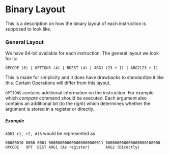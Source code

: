 # Binary Layout
This is a description on how the binary layout of each instruction is supposed to look like. 
### General Layout
We have 64-bit available for each instruction. The general layout we look for is:
```
OPCODE (8) | OPTIONS (4) | RDEST (4) | ARG1 (23 + 1) | ARG2(23 + 1)
```
This is made for simplicity and it does have drawbacks to standardize it like this. 
Certain Operations will differ from this layout.

`OPTIONS` contains additional information on the instruction. For example which _compare_ command should be executed.
Each argument also contains an additional bit (to the right) which determines whether the argument is stored in a register or directly.

##### Example
`ADDI r1, r2, #16` would be represented as
```
00000010 0000 0001 000000000000000000000011 000000000000000000100000
OPCODE   OPT  DEST ARG1 (As register)       ARG2 (Directly)
```